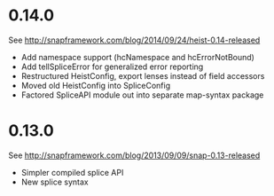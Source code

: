 # 0.14.0

See http://snapframework.com/blog/2014/09/24/heist-0.14-released

* Add namespace support (hcNamespace and hcErrorNotBound)
* Add tellSpliceError for generalized error reporting
* Restructured HeistConfig, export lenses instead of field accessors
* Moved old HeistConfig into SpliceConfig
* Factored SpliceAPI module out into separate map-syntax package

# 0.13.0

See http://snapframework.com/blog/2013/09/09/snap-0.13-released

* Simpler compiled splice API
* New splice syntax


